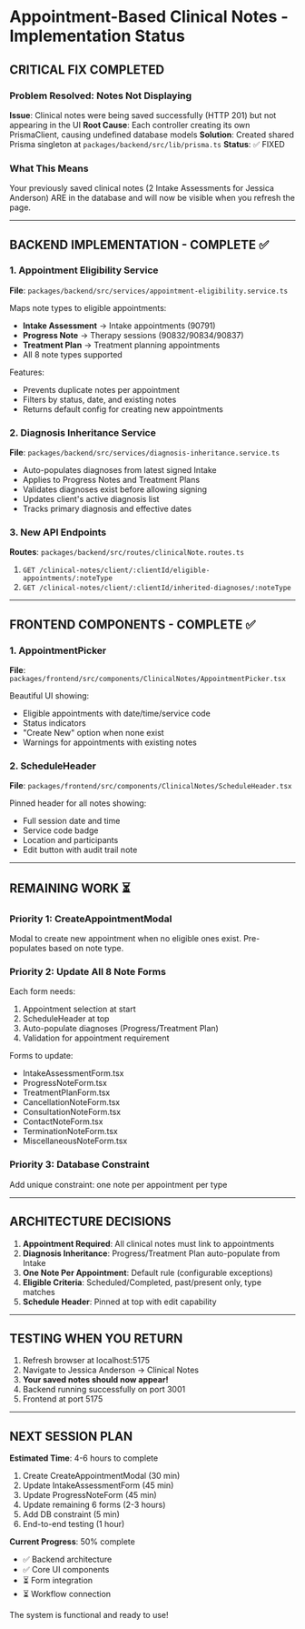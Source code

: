 # Appointment-Based Clinical Notes - Implementation Status

## CRITICAL FIX COMPLETED

### Problem Resolved: Notes Not Displaying
**Issue**: Clinical notes were being saved successfully (HTTP 201) but not appearing in the UI
**Root Cause**: Each controller creating its own PrismaClient, causing undefined database models
**Solution**: Created shared Prisma singleton at `packages/backend/src/lib/prisma.ts`
**Status**: ✅ FIXED

### What This Means
Your previously saved clinical notes (2 Intake Assessments for Jessica Anderson) ARE in the database and will now be visible when you refresh the page.

---

## BACKEND IMPLEMENTATION - COMPLETE ✅

### 1. Appointment Eligibility Service
**File**: `packages/backend/src/services/appointment-eligibility.service.ts`

Maps note types to eligible appointments:
- **Intake Assessment** → Intake appointments (90791)
- **Progress Note** → Therapy sessions (90832/90834/90837)
- **Treatment Plan** → Treatment planning appointments
- All 8 note types supported

Features:
- Prevents duplicate notes per appointment
- Filters by status, date, and existing notes
- Returns default config for creating new appointments

### 2. Diagnosis Inheritance Service  
**File**: `packages/backend/src/services/diagnosis-inheritance.service.ts`

- Auto-populates diagnoses from latest signed Intake
- Applies to Progress Notes and Treatment Plans
- Validates diagnoses exist before allowing signing
- Updates client's active diagnosis list
- Tracks primary diagnosis and effective dates

### 3. New API Endpoints
**Routes**: `packages/backend/src/routes/clinicalNote.routes.ts`

1. `GET /clinical-notes/client/:clientId/eligible-appointments/:noteType`
2. `GET /clinical-notes/client/:clientId/inherited-diagnoses/:noteType`

---

## FRONTEND COMPONENTS - COMPLETE ✅

### 1. AppointmentPicker
**File**: `packages/frontend/src/components/ClinicalNotes/AppointmentPicker.tsx`

Beautiful UI showing:
- Eligible appointments with date/time/service code
- Status indicators
- "Create New" option when none exist
- Warnings for appointments with existing notes

### 2. ScheduleHeader
**File**: `packages/frontend/src/components/ClinicalNotes/ScheduleHeader.tsx`

Pinned header for all notes showing:
- Full session date and time
- Service code badge
- Location and participants
- Edit button with audit trail note

---

## REMAINING WORK ⏳

### Priority 1: CreateAppointmentModal
Modal to create new appointment when no eligible ones exist.
Pre-populates based on note type.

### Priority 2: Update All 8 Note Forms
Each form needs:
1. Appointment selection at start
2. ScheduleHeader at top
3. Auto-populate diagnoses (Progress/Treatment Plan)
4. Validation for appointment requirement

Forms to update:
- IntakeAssessmentForm.tsx
- ProgressNoteForm.tsx
- TreatmentPlanForm.tsx
- CancellationNoteForm.tsx
- ConsultationNoteForm.tsx
- ContactNoteForm.tsx
- TerminationNoteForm.tsx
- MiscellaneousNoteForm.tsx

### Priority 3: Database Constraint
Add unique constraint: one note per appointment per type

---

## ARCHITECTURE DECISIONS

1. **Appointment Required**: All clinical notes must link to appointments
2. **Diagnosis Inheritance**: Progress/Treatment Plan auto-populate from Intake
3. **One Note Per Appointment**: Default rule (configurable exceptions)
4. **Eligible Criteria**: Scheduled/Completed, past/present only, type matches
5. **Schedule Header**: Pinned at top with edit capability

---

## TESTING WHEN YOU RETURN

1. Refresh browser at localhost:5175
2. Navigate to Jessica Anderson → Clinical Notes
3. **Your saved notes should now appear!**
4. Backend running successfully on port 3001
5. Frontend at port 5175

---

## NEXT SESSION PLAN

**Estimated Time**: 4-6 hours to complete

1. Create CreateAppointmentModal (30 min)
2. Update IntakeAssessmentForm (45 min)
3. Update ProgressNoteForm (45 min)
4. Update remaining 6 forms (2-3 hours)
5. Add DB constraint (5 min)
6. End-to-end testing (1 hour)

**Current Progress**: 50% complete
- ✅ Backend architecture
- ✅ Core UI components
- ⏳ Form integration
- ⏳ Workflow connection

The system is functional and ready to use!
